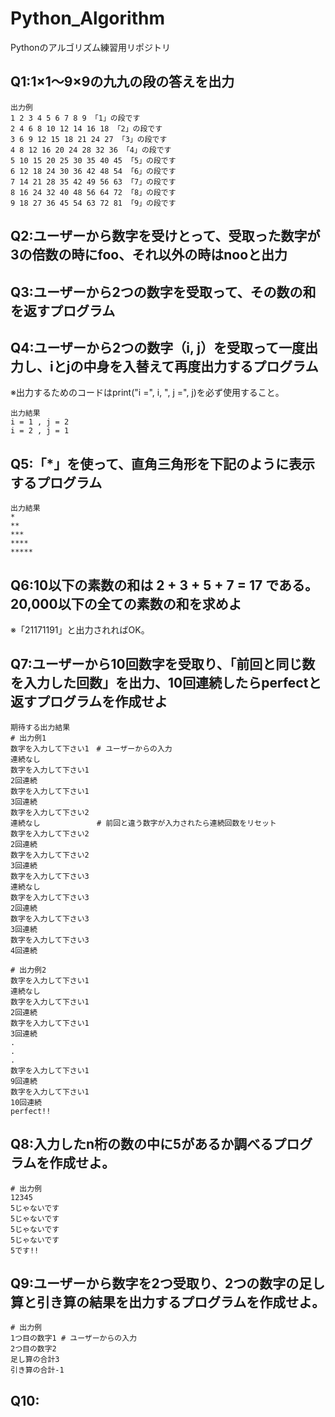# Python_Algorithm
Pythonのアルゴリズム練習用リポジトリ

## Q1:1×1～9×9の九九の段の答えを出力
```
出力例
1 2 3 4 5 6 7 8 9 「1」の段です
2 4 6 8 10 12 14 16 18 「2」の段です
3 6 9 12 15 18 21 24 27 「3」の段です
4 8 12 16 20 24 28 32 36 「4」の段です
5 10 15 20 25 30 35 40 45 「5」の段です
6 12 18 24 30 36 42 48 54 「6」の段です
7 14 21 28 35 42 49 56 63 「7」の段です
8 16 24 32 40 48 56 64 72 「8」の段です
9 18 27 36 45 54 63 72 81 「9」の段です
```

## Q2:ユーザーから数字を受けとって、受取った数字が3の倍数の時にfoo、それ以外の時はnooと出力

## Q3:ユーザーから2つの数字を受取って、その数の和を返すプログラム

## Q4:ユーザーから2つの数字（i, j）を受取って一度出力し、iとjの中身を入替えて再度出力するプログラム
※出力するためのコードはprint("i =", i, ", j =", j)を必ず使用すること。
```
出力結果
i = 1 , j = 2
i = 2 , j = 1
```

## Q5:「*」を使って、直角三角形を下記のように表示するプログラム
```
出力結果
*
**
***
****
*****
```

## Q6:10以下の素数の和は 2 + 3 + 5 + 7 = 17 である。20,000以下の全ての素数の和を求めよ
※「21171191」と出力されればOK。

## Q7:ユーザーから10回数字を受取り、「前回と同じ数を入力した回数」を出力、10回連続したらperfectと返すプログラムを作成せよ
```
期待する出力結果
# 出力例1
数字を入力して下さい1　# ユーザーからの入力
連続なし
数字を入力して下さい1
2回連続
数字を入力して下さい1
3回連続
数字を入力して下さい2
連続なし　　　　　　　 # 前回と違う数字が入力されたら連続回数をリセット
数字を入力して下さい2
2回連続
数字を入力して下さい2
3回連続
数字を入力して下さい3
連続なし
数字を入力して下さい3
2回連続
数字を入力して下さい3
3回連続
数字を入力して下さい3
4回連続

# 出力例2
数字を入力して下さい1
連続なし
数字を入力して下さい1
2回連続
数字を入力して下さい1
3回連続
.
.
.
数字を入力して下さい1
9回連続
数字を入力して下さい1
10回連続
perfect!!
```

## Q8:入力したn桁の数の中に5があるか調べるプログラムを作成せよ。
```
# 出力例
12345
5じゃないです
5じゃないです
5じゃないです
5じゃないです
5です!!
```

## Q9:ユーザーから数字を2つ受取り、2つの数字の足し算と引き算の結果を出力するプログラムを作成せよ。
```
# 出力例
1つ目の数字1 # ユーザーからの入力
2つ目の数字2
足し算の合計3
引き算の合計-1
```

## Q10:

